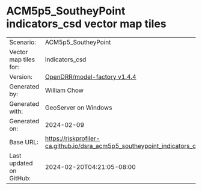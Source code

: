 # ACM5p5_SoutheyPoint indicators_csd vector map tiles

|    			|			|
| --------------------- | --------------------- |
| Scenario:		| ACM5p5_SoutheyPoint		|
| Vector map tiles for:	| indicators_csd		|
| Version:		| [OpenDRR/model-factory v1.4.4](https://github.com/OpenDRR/model-factory/releases/tag/v1.4.4)	|
| Generated by:		| William Chow	|
| Generated with:	| GeoServer on Windows	|
| Generated on:		| 2024-02-09	|
| Base URL:		| <https://riskprofiler-ca.github.io/dsra_acm5p5_southeypoint_indicators_csd/> |
| Last updated on GitHub: | 2024-02-20T04:21:05-08:00 |
